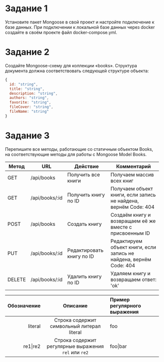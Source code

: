 # Задание 1
Установите пакет Mongoose в свой проект и настройте подключение к базе данных.
При подключении к локальной базе данных через docker создайте в своём проекте файл docker-compose.yml.

# Задание 2
Создайте Mongoose-схему для коллекции «books». Структура документа должна соответствовать следующей структуре объекта:

```javascript
{
  id: "string",
  title: "string",
  description: "string",
  authors: "string",
  favorite: "string",
  fileCover: "string",
  fileName: "string"
}
```

# Задание 3
Перепишите все методы, работающие со статичным объектом Books, на соответствующие методы для работы с Mongoose Model Books.

| Метод | URL | Действие | Комментарий |
|--------|----------------|-----------------------|--------------------------------------------------------------------|
| GET |/api/books | Получить все книги | Получаем массив всех книг |
| GET |/api/books/:id | Получить книгу по ID | Получаем объект книги, если запись не найдена, вернём Code: 404 |
| POST |/api/books | Создать книгу | Создаём книгу и возвращаем её же вместе с присвоенным ID |
| PUT |/api/books/:id | Редактировать книгу по ID | Редактируем объект книги, если запись не найдена, вернём Code: 404 |
| DELETE | /api/books/:id | Удалить книгу по ID | Удаляем книгу и возвращаем ответ: 'ok' |

| Обозначение | Описание | Пример регулярного выражения|
|----:|:----:|:----------|
| literal | Строка содержит символьный литерал literal | foo |
| re1&#124;re2 | Строка содержит регулярные выражения `rel` или `re2` | foo&#124;bar |